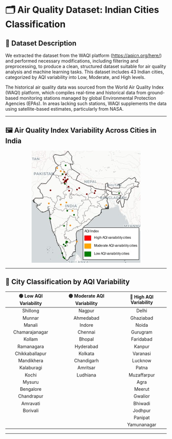 # 🗂️ Air Quality Dataset: Indian Cities Classification

## 📄 Dataset Description

We extracted the dataset from the WAQI platform (https://aqicn.org/here/) and performed necessary modifications, including filtering and preprocessing, to produce a clean, structured dataset suitable for air quality analysis and machine learning tasks. This dataset includes 43 Indian cities, categorized by AQI variability into Low, Moderate, and High levels.

The historical air quality data was sourced from the World Air Quality Index (WAQI) platform, which compiles real-time and historical data from ground-based monitoring stations managed by global Environmental Protection Agencies (EPAs). In areas lacking such stations, WAQI supplements the data using satellite-based estimates, particularly from NASA.

---

## 🖼️ Air Quality Index Variability Across Cities in India

<p align="center"> <img src="https://github.com/Nadim0330/Indian-cities-data-for-AQI/blob/main/Air%20Quality%20Index%20Variability%20Across%20Cities%20in%20India.jpeg"> </p>

---

## 📍 City Classification by AQI Variability


| 🟢 **Low AQI Variability** | 🟡 **Moderate AQI Variability** | 🔴 **High AQI Variability** |
|:---------------------:|:--------------------------:|:-----------------------:|
| Shillong              | Nagpur                     | Delhi                   |
| Munnar                | Ahmedabad                  | Ghaziabad               |
| Manali                | Indore                     | Noida                   |
| Chamarajanagar        | Chennai                    | Gurugram                |
| Kollam                | Bhopal                     | Faridabad               |
| Ramanagara            | Hyderabad                  | Kanpur                  |
| Chikkaballapur        | Kolkata                    | Varanasi                |
| Mandikhera            | Chandigarh                 | Lucknow                 |
| Kalaburagi            | Amritsar                   | Patna                   |
| Kochi                 | Ludhiana                   | Muzaffarpur             |
| Mysuru                |                            | Agra                    |
| Bengalore             |                            | Meerut                  |
| Chandrapur            |                            | Gwalior                 |
| Amravati              |                            | Bhiwadi                 |
| Borivali              |                            | Jodhpur                 |
|                       |                            | Panipat                 |
|                       |                            | Yamunanagar             |

---

